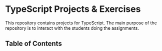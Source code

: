 # TypeScript Projects & Exercises

This repository contains projects for TypeScript. The main purpose of the repository is to interact with the students doing the assignments.

## Table of Contents


